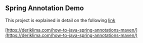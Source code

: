 ## Spring Annotation Demo

This project is explained in detail on the following [link](https://deriklima.com/how-to-java-spring-annotations-maven/)

[https://deriklima.com/how-to-java-spring-annotations-maven/](https://deriklima.com/how-to-java-spring-annotations-maven/)